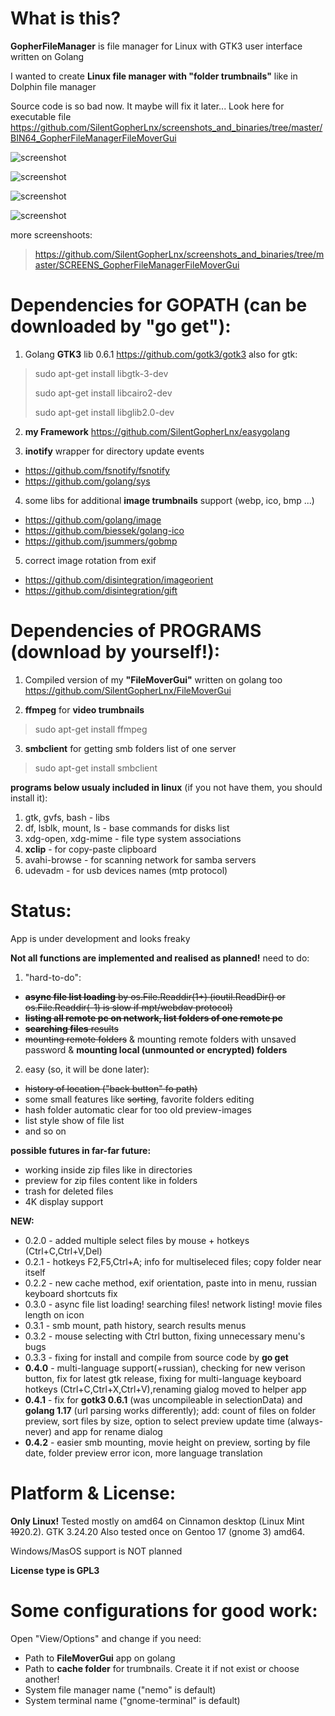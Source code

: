 # What is this?
**GopherFileManager** is file manager for Linux with GTK3 user interface written on Golang

I wanted to create **Linux file manager with "folder trumbnails"** like in Dolphin file manager

Source code is so bad now. It maybe will fix it later... Look here for executable file https://github.com/SilentGopherLnx/screenshots_and_binaries/tree/master/BIN64_GopherFileManagerFileMoverGui

![screenshot](https://github.com/SilentGopherLnx/screenshots_and_binaries/blob/master/SCREENS_GopherFileManagerFileMoverGui/manager_00.png)

![screenshot](https://github.com/SilentGopherLnx/screenshots_and_binaries/blob/master/SCREENS_GopherFileManagerFileMoverGui/manager_01.png)

![screenshot](https://github.com/SilentGopherLnx/screenshots_and_binaries/blob/master/SCREENS_GopherFileManagerFileMoverGui/manager_02.png)

![screenshot](https://github.com/SilentGopherLnx/screenshots_and_binaries/blob/master/SCREENS_GopherFileManagerFileMoverGui/manager_03.png)

more screenshoots:
> https://github.com/SilentGopherLnx/screenshots_and_binaries/tree/master/SCREENS_GopherFileManagerFileMoverGui

# Dependencies for GOPATH (can be downloaded by "go get"):
1) Golang **GTK3** lib 0.6.1
https://github.com/gotk3/gotk3
also for gtk:
> sudo apt-get install libgtk-3-dev
>
> sudo apt-get install libcairo2-dev
>
> sudo apt-get install libglib2.0-dev
2) **my Framework**
https://github.com/SilentGopherLnx/easygolang

3) **inotify** wrapper for directory update events
- https://github.com/fsnotify/fsnotify
- https://github.com/golang/sys

4) some libs for additional **image trumbnails** support (webp, ico, bmp ...)
- https://github.com/golang/image
- https://github.com/biessek/golang-ico
- https://github.com/jsummers/gobmp

5) correct image rotation from exif
- https://github.com/disintegration/imageorient
- https://github.com/disintegration/gift

# Dependencies of PROGRAMS (download by yourself!):
1) Compiled version of my **"FileMoverGui"** written on golang too
https://github.com/SilentGopherLnx/FileMoverGui

2) **ffmpeg** for **video trumbnails**
> sudo apt-get install ffmpeg

3) **smbclient** for getting smb folders list of one server
> sudo apt-get install smbclient

**programs below usualy included in linux** (if you not have them, you should install it):
1) gtk, gvfs, bash - libs
2) df, lsblk, mount, ls - base commands for disks list
3) xdg-open, xdg-mime - file type system associations
4) **xclip** - for copy-paste clipboard
5) avahi-browse - for scanning network for samba servers
6) udevadm - for usb devices names (mtp protocol)

# Status:
App is under development and looks freaky

**Not all functions are implemented and realised as planned!** need to do:
1) "hard-to-do":
- ~~**async file list loading** by os.File.Readdir(1+) (ioutil.ReadDir() or os.File.Readdir(-1) is slow if mpt/webdav protocol)~~
- ~~**listing all remote pc on network, list folders of one remote pc**~~
- ~~**searching files** results~~
- ~~mounting remote folders~~ & mounting remote folders with unsaved password & **mounting local (unmounted or encrypted) folders**
2) easy (so, it will be done later):
- ~~history of location ("back button" fo path)~~
- some small features like ~~sorting~~, favorite folders editing
- hash folder automatic clear for too old preview-images
- list style show of file list
- and so on

**possible futures in far-far future:**
- working inside zip files like in directories
- preview for zip files content like in folders
- trash for deleted files
- 4K display support

**NEW:**
- 0.2.0 - added multiple select files by mouse + hotkeys (Ctrl+C,Ctrl+V,Del)
- 0.2.1 - hotkeys F2,F5,Ctrl+A; info for multiseleced files; copy folder near itself
- 0.2.2 - new cache method, exif orientation, paste into in menu, russian keyboard shortcuts fix
- 0.3.0 - async file list loading! searching files! network listing! movie files length on icon
- 0.3.1 - smb mount, path history, search results menus
- 0.3.2 - mouse selecting with Ctrl button, fixing unnecessary menu's bugs
- 0.3.3 - fixing for install and compile from source code by **go get**
- **0.4.0** - multi-language support(+russian), checking for new verison button, fix for latest gtk release, fixing for multi-language keyboard hotkeys (Ctrl+C,Ctrl+X,Ctrl+V),renaming gialog moved to helper app
- **0.4.1** - fix for **gotk3 0.6.1** (was uncompileable in selectionData) and **golang 1.17** (url parsing works differently); add: count of files on folder preview, sort files by size, option to select preview update time (always-never) and app for rename dialog
- **0.4.2** - easier smb mounting, movie height on preview, sorting by file date, folder preview error icon, more language translation

# Platform & License:
**Only Linux!** Tested mostly on amd64 on Cinnamon desktop (Linux Mint ~~19~~20.2). 
GTK 3.24.20
Also tested once on Gentoo 17 (gnome 3) amd64.

Windows/MasOS support is NOT planned

**License type is GPL3**

# Some configurations for good work:
Open "View/Options" and change if you need:
 - Path to **FileMoverGui** app on golang
 - Path to **cache folder** for trumbnails. Create it if not exist or choose another! 
 - System file manager name ("nemo" is default)
 - System terminal name ("gnome-terminal" is default)

